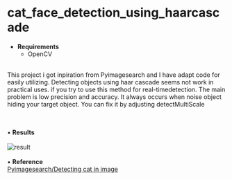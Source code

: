 # cat_face_detection_using_haarcascade
- **Requirements**
  - OpenCV
<br />
This project i got inpiration from  Pyimagesearch and I have adapt code for easily utilizing.
Detecting objects using haar cascade seems not work in practical uses. if you try to use this method for real-timedetection. The main problem is low precision and accuracy. It always occurs when noise object hiding your target object. You can fix it by adjusting detectMultiScale

<br /><br /> • **Results** <br /><br />
![result](https://user-images.githubusercontent.com/56642026/74125120-e6910580-4c06-11ea-91f2-46d98f7d5834.PNG)
<br /><br /> • **Reference**<br />
[Pyimagesearch/Detecting cat in image](https://www.pyimagesearch.com/2016/06/20/detecting-cats-in-images-with-opencv/)
